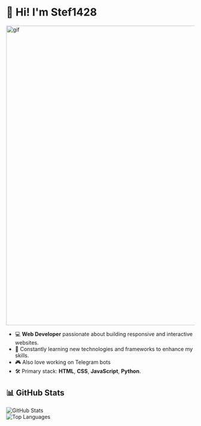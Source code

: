 # 👋 Hi! I'm Stef1428  

<img src="https://steamuserimages-a.akamaihd.net/ugc/2455105361954166344/AD4F3BE2DD7473D1C1D56F743215D9DC73A273A7/?imw=5000&imh=5000&ima=fit&impolicy=Letterbox&imcolor=%23000000&letterbox=false" width="800" alt="gif">

- 💻 **Web Developer** passionate about building responsive and interactive websites.  
- 🌱 Constantly learning new technologies and frameworks to enhance my skills.  
- 🎮 Also love working on Telegram bots  
- 🛠 Primary stack: **HTML**, **CSS**, **JavaScript**, **Python**.  
## 📊 GitHub Stats  

![GitHub Stats](https://github-readme-stats.vercel.app/api?username=1428Stef&show_icons=true&theme=radical)  
![Top Languages](https://github-readme-stats.vercel.app/api/top-langs/?username=1428Stef&layout=compact&theme=radical)  


